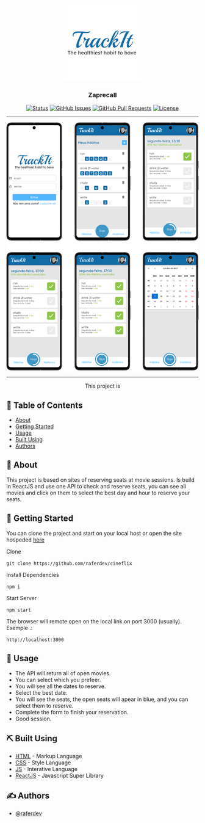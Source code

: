 <p align="center">
  <a href="https://cineflix-rose.vercel.app/">
 <img width=200px height=200px src="./readme.png" alt="Project logo"></a>
</p>

<h3 align="center">Zaprecall</h3>

<div align="center">

[![Status](https://img.shields.io/badge/status-closed-red.svg)]()
[![GitHub Issues](https://img.shields.io/github/issues/raferdev/cineflix.svg)](https://github.com//raferdev/cineflix/issues)
[![GitHub Pull Requests](https://img.shields.io/github/issues-pr/raferdev/cineflix.svg)](https://github.com/raferdev/cineflix/pulls)
[![License](https://img.shields.io/badge/license-MIT-blue.svg)](/LICENSE)

</div>

---

<img src="./readme-banner.png">

---
<p align="center"> This project is 
</p>

## 📝 Table of Contents

- [About](#about)
- [Getting Started](#getting_started)
- [Usage](#usage)
- [Built Using](#built_using)
- [Authors](#authors)

## 🧐 About <a name = "about"></a>

This project is based on sites of reserving seats at movie sessions. Is build in ReactJS and use one API to check and reserve seats, you can see all movies and click on them to select the best day and hour to reserve your seats.

## 🏁 Getting Started <a name = "getting_started"></a>

You can clone the project and start on your local host or open the site hospeded <a href="https://cineflix-rose.vercel.app/">here</a>

Clone

 ```
 git clone https://github.com/raferdev/cineflix
 ```
Install Dependencies


```
npm i
```
Start Server
```
npm start
```
The browser will remote open on the local link on port 3000 (usually). Exemple .:
```
http://localhost:3000
```

## 🎈 Usage <a name="usage"></a>

- The API will return all of open movies.
- You can select which you prefeer.
- You will see all the dates to reserve.
- Select the best date.
- You will see the seats, the open seats will apear in blue, and you can select them to reserve.
- Complete the form to finish your reservation.
- Good session.

## ⛏️ Built Using <a name = "built_using"></a>

- [HTML](https://developer.mozilla.org/pt-BR/docs/Web/HTML) - Markup Language
- [CSS](https://developer.mozilla.org/pt-BR/docs/Web/CSS) - Style Language
- [JS](https://developer.mozilla.org/pt-BR/docs/Web/javascript) - Interative Language
- [ReactJS](https://pt-br.reactjs.org/) - Javascript Super Library

## ✍️ Authors <a name = "authors"></a>

- [@raferdev](https://github.com/raferdev)
